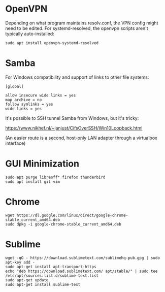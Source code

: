 # OpenVPN

Depending on what program maintains resolv.conf, the VPN config might need to be edited.
For systemd-resolved, the openvpn scripts aren't typically auto-installed:

```
sudo apt install openvpn-systemd-resolved
```

# Samba

For Windows compatibility and support of links to other file systems:

```
[global]

allow insecure wide links = yes
map archive = no
follow symlinks = yes
wide links = yes
```

It's possible to SSH tunnel Samba from Windows, but it's tricky:

https://www.nikhef.nl/~janjust/CifsOverSSH/Win10Loopback.html

(An easier route is a second, host-only LAN adapter through a virtualbox interface)

# GUI Minimization

```
sudo apt purge libreoff* firefox thunderbird
sudo apt install git vim
```

# Chrome

```
wget https://dl.google.com/linux/direct/google-chrome-stable_current_amd64.deb
sudo dpkg -i google-chrome-stable_current_amd64.deb
```

# Sublime

```
wget -qO - https://download.sublimetext.com/sublimehq-pub.gpg | sudo apt-key add -
sudo apt-get install apt-transport-https
echo "deb https://download.sublimetext.com/ apt/stable/" | sudo tee /etc/apt/sources.list.d/sublime-text.list
sudo apt-get update
sudo apt-get install sublime-text
```
